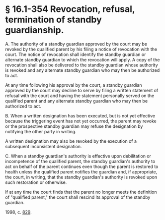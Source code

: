 # § 16.1-354 Revocation, refusal, termination of standby guardianship.

<p>A. The authority of a standby guardian approved by the court may be revoked by the qualified parent by his filing a notice of revocation with the court. The notice of revocation shall identify the standby guardian or alternate standby guardian to which the revocation will apply. A copy of the revocation shall also be delivered to the standby guardian whose authority is revoked and any alternate standby guardian who may then be authorized to act.</p><p>At any time following his approval by the court, a standby guardian approved by the court may decline to serve by filing a written statement of refusal with the court and having the statement personally served on the qualified parent and any alternate standby guardian who may then be authorized to act.</p><p>B. When a written designation has been executed, but is not yet effective because the triggering event has not yet occurred, the parent may revoke or the prospective standby guardian may refuse the designation by notifying the other party in writing.</p><p>A written designation may also be revoked by the execution of a subsequent inconsistent designation.</p><p>C. When a standby guardian's authority is effective upon debilitation or incompetence of the qualified parent, the standby guardian's authority to act on behalf of the parent continues even though the parent is restored to health unless the qualified parent notifies the guardian and, if appropriate, the court, in writing, that the standby guardian's authority is revoked upon such restoration or otherwise.</p><p>If at any time the court finds that the parent no longer meets the definition of "qualified parent," the court shall rescind its approval of the standby guardian.</p><p>1998, c. <a href='http://lis.virginia.gov/cgi-bin/legp604.exe?981+ful+CHAP0829'>829</a>.</p>